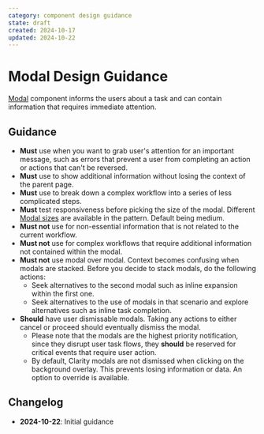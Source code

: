 ```yaml
---
category: component design guidance
state: draft
created: 2024-10-17
updated: 2024-10-22
---
```


# Modal Design Guidance

[Modal](https://clarity.design/documentation/modal) component informs the users about a task and can contain information that requires immediate attention.

## Guidance

- **Must** use when you want to grab user's attention for an important message, such as errors that prevent a user from completing an action or actions that can't be reversed.
- **Must** use to show additional information without losing the context of the parent page.
- **Must** use to break down a complex workflow into a series of less complicated steps.
- **Must** test responsiveness before picking the size of the modal. Different [Modal sizes](https://clarity.design/documentation/modal#sizes) are available in the pattern. Default being medium.
- **Must not** use for non-essential information that is not related to the current workflow.
- **Must not** use for complex workflows that require additional information not contained within the modal.
- **Must not** use modal over modal. Context becomes confusing when modals are stacked. Before you decide to stack modals, do the following actions:
    - Seek alternatives to the second modal such as inline expansion within the first one.
    - Seek alternatives to the use of modals in that scenario and explore alternatives such as inline task completion.
- **Should** have user dismissable modals. Taking any actions to either cancel or proceed should eventually dismiss the modal.
    - Please note that the modals are the highest priority notification, since they disrupt user task flows, they **should** be reserved for critical events that require user action.
    - By default, Clarity modals are not dismissed when clicking on the background overlay. This prevents losing information or data. An option to override is available.

## Changelog

- **2024-10-22**: Initial guidance
